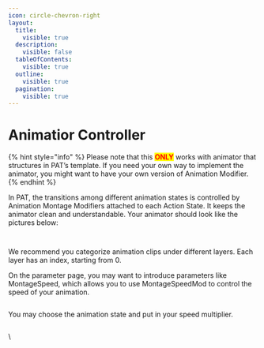 ```yaml
---
icon: circle-chevron-right
layout:
  title:
    visible: true
  description:
    visible: false
  tableOfContents:
    visible: true
  outline:
    visible: true
  pagination:
    visible: true
---
```


# Animatior Controller

{% hint style="info" %}
Please note that this <mark style="color:red;">**ONLY**</mark> works with animator that structures in PAT’s template. If you need your own way to implement the animator, you might want to have your own version of Animation Modifier.
{% endhint %}

In PAT, the transitions among different animation states is controlled by Animation Montage Modifiers attached to each Action State. It keeps the animator clean and understandable. Your animator should look like the pictures below:

<figure><img src="https://lh7-rt.googleusercontent.com/docsz/AD_4nXchEVZ_GZekhV_m2N62-CLUDzlJeDHsJUrFfG6LcgqhXt23VItTep-z5C_1qlFCUdTt1oLtwre3iGP_N1rixcauaGpLg8vrxcLWY1-3oBKR3uaRpePDdvd7BxRFmZ_ROTe3CdlQNGU83P-iqdihmPfK03w?key=Rv96SXV0rCMH8N9lwXnGWw" alt=""><figcaption></figcaption></figure>

<figure><img src="https://lh7-rt.googleusercontent.com/docsz/AD_4nXeYEiC9fPdqy6EZRkqB0AoPcTat_tCRKetE4ofGiy05txAl00CZm8UWoEXD5vZRXwGC7J7IGs7uHQ2AiUWWwPl13YEpuYFhNP85f8bWgvBo3PHFQpFAhc2u2TVy9Ys8oRvVbq3R6So3nSEHp13HlkiADnn4?key=Rv96SXV0rCMH8N9lwXnGWw" alt=""><figcaption></figcaption></figure>

We recommend you categorize animation clips under different layers. Each layer has an index, starting from 0.

On the parameter page, you may want to introduce parameters like MontageSpeed, which allows you to use MontageSpeedMod to control the speed of your animation.

<figure><img src="https://lh7-rt.googleusercontent.com/docsz/AD_4nXe-Joa-F1QMp2CE9U44iN8-pDzlvpTfm1ZXbCUtK6HCRYK-8PGKWYAgHX8bBHwvgAjKhDybcscRGVoM2_PfpskqqI2D55_f0fiMzXDQF7OfW3SIuxs91moH0wMRO7pa3k29p2b5YnROx-I8_mkyJjS4SP4?key=Rv96SXV0rCMH8N9lwXnGWw" alt=""><figcaption></figcaption></figure>

You may choose the animation state and put in your speed multiplier.

<figure><img src="https://lh7-rt.googleusercontent.com/docsz/AD_4nXcB5uWOth_Y9SHSAWbaSW4wsidVOzi7moIGu9ZmCx3j_CIgjWzjpLxOW9kNH5wn_bL0IOmkKuX9qSuEYGWSkNZLoe__x7yb_bYP4l4taJcQdL95qeaj9z6QqJKeqHGVO7wRbswhui0IEFnBC7yXd4C7VdCk?key=Rv96SXV0rCMH8N9lwXnGWw" alt=""><figcaption></figcaption></figure>

\


